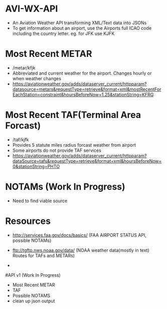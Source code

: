 # AVI-WX-API
- An Aviation Weather API transforming XML/Text data into JSONs
- To get information about an airport, use the Airports full ICAO code including the country letter. eg. for JFK use KJFK

# Most Recent METAR
- /metar/kfjk
- Abbreviated and current weather for the airport. Changes hourly or when weather changes
- https://aviationweather.gov/adds/dataserver_current/httpparam?datasource=metars&requestType=retrieve&format=xml&mostRecentForEachStation=constraint&hoursBeforeNow=1.25&stationString=KFRG

# Most Recent TAF(Terminal Area Forcast)
- /taf/kjfk
- Provides 5 statute miles radius forcast weather from airport
- Some airports do not provide TAF services
- https://aviationweather.gov/adds/dataserver_current/httpparam?dataSource=tafs&requestType=retrieve&format=xml&hoursBeforeNow=0&stationString=PHTO

# NOTAMs (Work In Progress)
- Need to find viable source

# Resources
- http://services.faa.gov/docs/basics/ (FAA AIRPORT STATUS API, possible NOTAMs)

- ftp://tgftp.nws.noaa.gov/data/ (NOAA weather data(mostly in text) Routes for TAFs and METARs)

- 

#API v1 (Work In Progress)
- Most Recent METAR
- TAF
- Possible NOTAMS
- clean up json output
